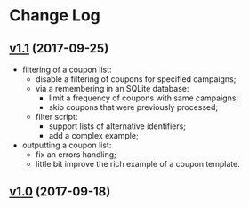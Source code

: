# Change Log

## [v1.1](https://github.com/thewizardplusplus/coupon/tree/v1.1) (2017-09-25)

- filtering of a coupon list:
  - disable a filtering of coupons for specified campaigns;
  - via a remembering in an SQLite database:
    - limit a frequency of coupons with same campaigns;
    - skip coupons that were previously processed;
  - filter script:
    - support lists of alternative identifiers;
    - add a complex example;
- outputting a coupon list:
  - fix an errors handling;
  - little bit improve the rich example of a coupon template.

## [v1.0](https://github.com/thewizardplusplus/coupon/tree/v1.0) (2017-09-18)
